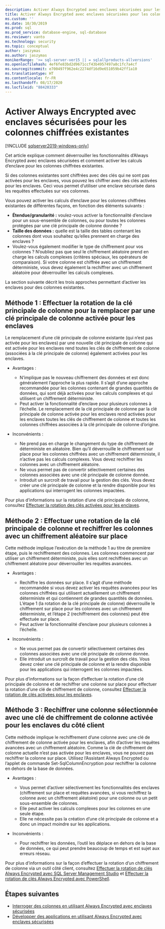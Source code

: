 ```yaml
---
description: Activer Always Encrypted avec enclaves sécurisées pour les colonnes chiffrées existantes
title: Activer Always Encrypted avec enclaves sécurisées pour les colonnes chiffrées existantes | Microsoft Docs
ms.custom: ''
ms.date: 10/30/2019
ms.prod: sql
ms.prod_service: database-engine, sql-database
ms.reviewer: vanto
ms.technology: security
ms.topic: conceptual
author: jaszymas
ms.author: jaszymas
monikerRange: '>= sql-server-ver15 || = sqlallproducts-allversions'
ms.openlocfilehash: 4ef6fe83bd2d9671ccf43b4957497a8c1fc7a4cf
ms.sourcegitcommit: e700497f962e4c2274df16d9e651059b42ff1a10
ms.translationtype: HT
ms.contentlocale: fr-FR
ms.lasthandoff: 08/17/2020
ms.locfileid: "88420333"
---
```

# <a name="enable-always-encrypted-with-secure-enclaves-for-existing-encrypted-columns"></a>Activer Always Encrypted avec enclaves sécurisées pour les colonnes chiffrées existantes 
[!INCLUDE [sqlserver2019-windows-only](../../../includes/applies-to-version/sqlserver2019-windows-only.md)]

Cet article explique comment déverrouiller les fonctionnalités d’Always Encrypted avec enclaves sécurisées et comment activer les calculs d’enclave pour les colonnes chiffrées existantes.  

Si des colonnes existantes sont chiffrées avec des clés qui ne sont pas activées pour les enclaves, vous pouvez les chiffrer avec des clés activées pour les enclaves. Ceci vous permet d’utiliser une enclave sécurisée dans les requêtes effectuées sur vos colonnes.

Vous pouvez activer les calculs d’enclave pour les colonnes chiffrées existantes de différentes façons, en fonction des éléments suivants :

- **Étendue/granularité :** voulez-vous activer la fonctionnalité d’enclave pour un sous-ensemble de colonnes, ou pour toutes les colonnes protégées par une clé principale de colonne donnée ?
- **Taille des données :** quelle est la taille des tables contenant les colonnes dont vous souhaitez qu’elles prennent en charge des enclaves ?
- Voulez-vous également modifier le type de chiffrement pour vos colonnes ? N’oubliez pas que seul le chiffrement aléatoire prend en charge les calculs complexes (critères spéciaux, les opérateurs de comparaison). Si votre colonne est chiffrée avec un chiffrement déterministe, vous devez également la rechiffrer avec un chiffrement aléatoire pour déverrouiller les calculs complexes.

La section suivante décrit les trois approches permettant d’activer les enclaves pour des colonnes existantes.

## <a name="method-1-rotate-the-column-master-key-to-replace-it-with-an-enclave-enabled-column-master-key"></a>Méthode 1 : Effectuer la rotation de la clé principale de colonne pour la remplacer par une clé principale de colonne activée pour les enclaves
Le remplacement d’une clé principale de colonne existante (qui n’est pas activée pour les enclaves) par une nouvelle clé principale de colonne qui est activée pour les enclaves rend toutes les clés de chiffrement de colonne (associées à la clé principale de colonne) également activées pour les enclaves.

- Avantages :
  - N’implique pas le nouveau chiffrement des données et est donc généralement l’approche la plus rapide. Il s’agit d’une approche recommandée pour les colonnes contenant de grandes quantités de données, qui sont déjà activées pour les calculs complexes et qui utilisent un chiffrement déterministe.
  - Peut activer la fonctionnalité d’enclave pour plusieurs colonnes à l’échelle. Le remplacement de la clé principale de colonne par la clé principale de colonne activée pour les enclaves rend activées pour les enclaves toutes les clés de chiffrement de colonne et toutes les colonnes chiffrées associées à la clé principale de colonne d’origine.
  
- Inconvénients :
  - Ne prend pas en charge le changement du type de chiffrement de déterministe en aléatoire. Bien qu’il déverrouille le chiffrement sur place pour les colonnes chiffrées avec un chiffrement déterministe, il n’active pas les calculs complexes. Vous devez rechiffrer les colonnes avec un chiffrement aléatoire.
  - Ne vous permet pas de convertir sélectivement certaines des colonnes associées avec une clé principale de colonne donnée.
  - Introduit un surcroît de travail pour la gestion des clés. Vous devez créer une clé principale de colonne et la rendre disponible pour les applications qui interrogent les colonnes impactées.

Pour plus d’informations sur la rotation d’une clé principale de colonne, consultez [Effectuer la rotation des clés activées pour les enclaves](always-encrypted-enclaves-rotate-keys.md).

## <a name="method-2-rotate-the-column-master-key-and-re-encrypt-columns-using-randomized-encryption-in-place"></a>Méthode 2 : Effectuer une rotation de la clé principale de colonne et rechiffrer les colonnes avec un chiffrement aléatoire sur place
Cette méthode implique l’exécution de la méthode 1 au titre de première étape, puis le rechiffrement des colonnes. Les colonnes commencent par utiliser un chiffrement déterministe, puis elles sont rechiffrées avec un chiffrement aléatoire pour déverrouiller les requêtes avancées.

- Avantages :
  - Rechiffre les données sur place. Il s’agit d’une méthode recommandée si vous devez activer les requêtes avancées pour les colonnes chiffrées qui utilisent actuellement un chiffrement déterministe et qui contiennent de grandes quantités de données. L’étape 1 (la rotation de la clé principale de colonne) déverrouille le chiffrement sur place pour les colonnes avec un chiffrement déterministe, et l’étape 2 (rechiffrement des colonnes) peut être effectuée sur place.
  - Peut activer la fonctionnalité d’enclave pour plusieurs colonnes à l’échelle.
  
- Inconvénients :
  - Ne vous permet pas de convertir sélectivement certaines des colonnes associées avec une clé principale de colonne donnée.
  - Elle introduit un surcroît de travail pour la gestion des clés. Vous devez créer une clé principale de colonne et la rendre disponible pour les applications qui interrogent les colonnes impactées.

Pour plus d’informations sur la façon d’effectuer la rotation d’une clé principale de colonne et de rechiffrer une colonne sur place pour effectuer la rotation d’une clé de chiffrement de colonne, consultez [Effectuer la rotation de clés activées pour les enclaves](always-encrypted-enclaves-rotate-keys.md).

## <a name="method-3-re-encrypt-a-selected-column-with-an-enclave-enabled-column-encryption-key-on-the-client-side"></a>Méthode 3 : Rechiffrer une colonne sélectionnée avec une clé de chiffrement de colonne activée pour les enclaves du côté client
Cette méthode implique le rechiffrement d’une colonne avec une clé de chiffrement de colonne activée pour les enclaves, afin d’activer les requêtes avancées avec un chiffrement aléatoire. Comme la clé de chiffrement de colonne actuelle n’est pas activée pour les enclaves, vous ne pouvez pas rechiffrer la colonne sur place. Utilisez l’Assistant Always Encrypted ou l’applet de commande Set-SqlColumnEncryption pour rechiffrer la colonne en dehors de la base de données.

- Avantages :
  - Vous permet d’activer sélectivement les fonctionnalités des enclaves (chiffrement sur place et requêtes avancées, si vous rechiffrez la colonne avec un chiffrement aléatoire) pour une colonne ou un petit sous-ensemble de colonnes.
  - Elle peut activer les calculs complexes pour les colonnes en une seule étape.
  - Elle ne nécessite pas la création d’une clé principale de colonne et a donc un impact moindre sur les applications.
  
- Inconvénients :
  - Pour rechiffrer les données, l’outil les déplace en dehors de la base de données, ce qui peut prendre beaucoup de temps et est sujet aux erreurs réseau.

Pour plus d’informations sur la façon d’effectuer la rotation d’un chiffrement de colonne via un outil côté client, consultez [Effectuer la rotation de clés Always Encrypted avec SQL Server Management Studio](rotate-always-encrypted-keys-using-ssms.md) et [Effectuer la rotation de clés Always Encrypted avec PowerShell](rotate-always-encrypted-keys-using-powershell.md).

## <a name="next-steps"></a>Étapes suivantes
- [Interroger des colonnes en utilisant Always Encrypted avec enclaves sécurisées](always-encrypted-enclaves-query-columns.md)
- [Développer des applications en utilisant Always Encrypted avec enclaves sécurisées](always-encrypted-enclaves-client-development.md)
